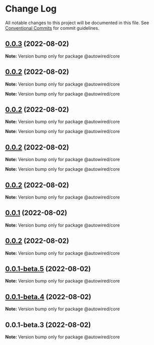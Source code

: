 # Change Log

All notable changes to this project will be documented in this file.
See [Conventional Commits](https://conventionalcommits.org) for commit guidelines.

## [0.0.3](https://github.com/apiTest-team/autowired/compare/v0.0.1...v0.0.3) (2022-08-02)

**Note:** Version bump only for package @autowired/core





## [0.0.2](https://github.com/apiTest-team/autowired/compare/v0.0.1...v0.0.2) (2022-08-02)

**Note:** Version bump only for package @autowired/core







**Note:** Version bump only for package @autowired/core





## [0.0.2](https://github.com/apiTest-team/autowired/compare/v0.0.1...v0.0.2) (2022-08-02)

**Note:** Version bump only for package @autowired/core







**Note:** Version bump only for package @autowired/core





## [0.0.2](https://github.com/apiTest-team/autowired/compare/v0.0.1...v0.0.2) (2022-08-02)

**Note:** Version bump only for package @autowired/core







**Note:** Version bump only for package @autowired/core





## [0.0.2](https://github.com/apiTest-team/autowired/compare/v0.0.1...v0.0.2) (2022-08-02)

**Note:** Version bump only for package @autowired/core





## [0.0.1](https://github.com/apiTest-team/autowired/compare/v0.0.2...v0.0.1) (2022-08-02)

**Note:** Version bump only for package @autowired/core





## [0.0.2](https://github.com/apiTest-team/autowired/compare/v0.0.1-beta.5...v0.0.2) (2022-08-02)

**Note:** Version bump only for package @autowired/core





## [0.0.1-beta.5](https://github.com/apiTest-team/autowired/compare/v0.0.1-beta.4...v0.0.1-beta.5) (2022-08-02)

**Note:** Version bump only for package @autowired/core





## [0.0.1-beta.4](https://github.com/apiTest-team/autowired/compare/v0.0.1-beta.3...v0.0.1-beta.4) (2022-08-02)

**Note:** Version bump only for package @autowired/core





## 0.0.1-beta.3 (2022-08-02)

**Note:** Version bump only for package @autowired/core
